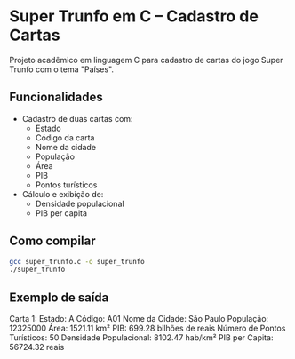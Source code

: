 # Super Trunfo em C – Cadastro de Cartas

Projeto acadêmico em linguagem C para cadastro de cartas do jogo Super Trunfo com o tema "Países".

## Funcionalidades

- Cadastro de duas cartas com:
  - Estado
  - Código da carta
  - Nome da cidade
  - População
  - Área
  - PIB
  - Pontos turísticos
- Cálculo e exibição de:
  - Densidade populacional
  - PIB per capita

## Como compilar

```bash
gcc super_trunfo.c -o super_trunfo
./super_trunfo
```

## Exemplo de saída

Carta 1:
Estado: A
Código: A01
Nome da Cidade: São Paulo
População: 12325000
Área: 1521.11 km²
PIB: 699.28 bilhões de reais
Número de Pontos Turísticos: 50
Densidade Populacional: 8102.47 hab/km²
PIB per Capita: 56724.32 reais
